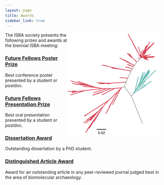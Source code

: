 ```yaml
---
layout: page
title: Awards
sidebar_link: true
---
```


<img align="right" width="300" src="/assets/images/Tanerella.png">
The ISBA society presents the following prizes and awards at the biennial ISBA meeting:

### [Future Fellows Poster Prize](/poster_prize)
Best conference poster presented by a student or postdoc.

### [Future Fellows Presentation Prize](/presentation_prize)
Best oral presentation presented by a student or postdoc.

### [Dissertation Award](/dissertation_award)
Outstanding dissertation by a PhD student. 

### [Distinguished Article Award](/article_award)
Award for an outstanding article in any peer-reviewed journal judged best in the area of biomolecular archaeology. 
